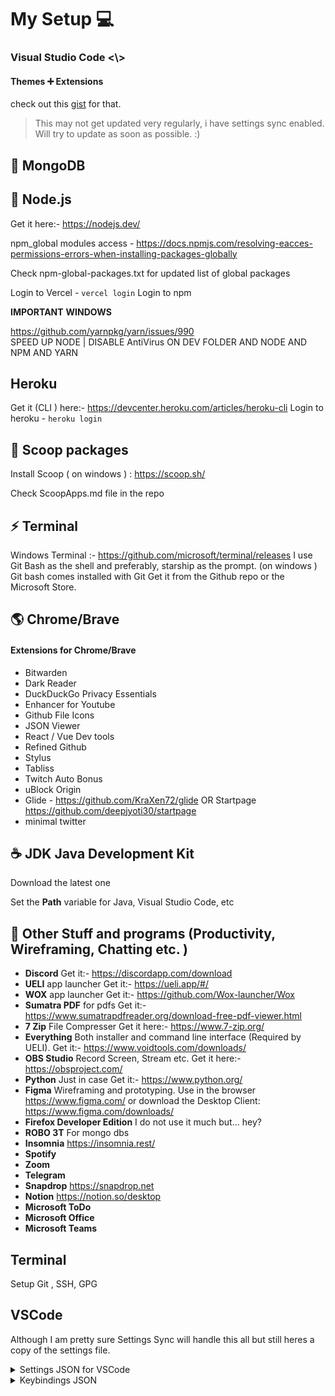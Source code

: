 # My Setup :computer:

### Visual Studio Code <\\>

#### Themes ➕ Extensions

check out this [gist](https://gist.github.com/47b6902a8cb1cdebe1164378448bb784) for that.

> This may not get updated very regularly, i have settings sync enabled. Will try to update as soon as possible. :)

## :pancakes: MongoDB

## 💠 Node.js

Get it here:- https://nodejs.dev/

npm_global modules access - https://docs.npmjs.com/resolving-eacces-permissions-errors-when-installing-packages-globally

Check npm-global-packages.txt for updated list of global packages

Login to Vercel - `vercel login`
Login to npm 

**IMPORTANT** **WINDOWS**

https://github.com/yarnpkg/yarn/issues/990  
 SPEED UP NODE | DISABLE AntiVirus ON DEV FOLDER AND NODE AND NPM AND YARN

## Heroku

Get it (CLI ) here:- https://devcenter.heroku.com/articles/heroku-cli
Login to heroku - `heroku login`

## :ice_cream: Scoop packages

Install Scoop ( on windows ) : https://scoop.sh/

Check ScoopApps.md file in the repo

## :zap: Terminal

Windows Terminal :- https://github.com/microsoft/terminal/releases
I use Git Bash as the shell and preferably, starship as the prompt. (on windows )
Git bash comes installed with Git
Get it from the Github repo or the Microsoft Store.

## :earth_americas: Chrome/Brave

#### Extensions for Chrome/Brave

- Bitwarden
- Dark Reader
- DuckDuckGo Privacy Essentials
- Enhancer for Youtube
- Github File Icons
- JSON Viewer
- React / Vue Dev tools
- Refined Github
- Stylus
- Tabliss
- Twitch Auto Bonus
- uBlock Origin
- Glide - https://github.com/KraXen72/glide OR Startpage https://github.com/deepjyoti30/startpage
- minimal twitter

## :coffee: **JDK** Java Development Kit

Download the latest one

Set the **Path** variable for Java, Visual Studio Code, etc

## 🎁 Other Stuff and programs (Productivity, Wireframing, Chatting etc. )

- **Discord** Get it:- https://discordapp.com/download
- **UELI** app launcher Get it:- https://ueli.app/#/
- **WOX** app launcher Get it:- https://github.com/Wox-launcher/Wox
- **Sumatra PDF** for pdfs Get it:- https://www.sumatrapdfreader.org/download-free-pdf-viewer.html
- **7 Zip** File Compresser Get it here:- https://www.7-zip.org/
- **Everything** Both installer and command line interface (Required by UELI). Get it:- https://www.voidtools.com/downloads/
- **OBS Studio** Record Screen, Stream etc. Get it here:- https://obsproject.com/
- **Python** Just in case Get it:- https://www.python.org/
- **Figma** Wireframing and prototyping. Use in the browser https://www.figma.com/ or download the Desktop Client: https://www.figma.com/downloads/
- **Firefox Developer Edition** I do not use it much but... hey?
- **ROBO 3T** For mongo dbs
- **Insomnia** https://insomnia.rest/
- **Spotify**
- **Zoom**
- **Telegram**
- **Snapdrop** https://snapdrop.net
- **Notion** https://notion.so/desktop
- **Microsoft ToDo**
- **Microsoft Office**
- **Microsoft Teams**

## Terminal

Setup Git , SSH, GPG

## VSCode

Although I am pretty sure Settings Sync will handle this all but still heres a copy of the settings file.

<details>
    <summary>Settings JSON for VSCode</summary>
    <pre>
    {
      "workbench.startupEditor": "none",
      "update.enableWindowsBackgroundUpdates": false,
      "editor.formatOnPaste": true,
      "editor.tabSize": 2,
      "editor.fontFamily": "JetBrainsMono NF, Anonymice NF",
      "editor.cursorSmoothCaretAnimation": false,
      "editor.cursorWidth": 3,
      "window.dialogStyle": "custom",
      "explorer.decorations.badges": false,
      "workbench.colorCustomizations": {},
      "editor.suggestSelection": "first",
      "java.configuration.checkProjectSettingsExclusions": false,
      "editor.minimap.enabled": false,
      "java.errors.incompleteClasspath.severity": "ignore",
      "[jsonc]": {
        "editor.defaultFormatter": "esbenp.prettier-vscode",
        "editor.formatOnSave": true
      },
      "[javascript]": {
        "editor.defaultFormatter": "esbenp.prettier-vscode",
        "editor.formatOnSave": true
      },
      "[html]": {
        "editor.defaultFormatter": "esbenp.prettier-vscode",
        "editor.formatOnSave": true
      },
      "[json]": {
        "editor.defaultFormatter": "esbenp.prettier-vscode"
      },
      "[vue]": {
        "editor.defaultFormatter": "octref.vetur"
      },
      "[javascriptreact]": {
        "editor.defaultFormatter": "esbenp.prettier-vscode"
      },
      "[typescript]": {
        "editor.defaultFormatter": "esbenp.prettier-vscode"
      },
      "window.autoDetectHighContrast": false,
      "extensions.ignoreRecommendations": true,
      "workbench.tree.indent": 10,
      "debug.console.fontSize": 17,
      "editor.multiCursorModifier": "ctrlCmd",
      // "editor.cursorSmoothCaretAnimation": true,
      "editor.minimap.renderCharacters": false,
      "workbench.tree.renderIndentGuides": "always",
      "editor.formatOnSave": true,
      "window.newWindowDimensions": "maximized",
      "explorer.confirmDragAndDrop": false,
      "editor.find.addExtraSpaceOnTop": false,
      "markdown.preview.lineHeight": 1,
      "workbench.editor.enablePreview": false,
      "explorer.confirmDelete": false,
      "javascript.updateImportsOnFileMove.enabled": "always",
      "update.showReleaseNotes": false,
      "telemetry.telemetryLevel": "off",
      "files.autoSaveDelay": 0,
      "explorer.incrementalNaming": "smart",
      "editor.fontLigatures": false,
      "editor.wordWrapColumn": 100,
      "java.jdt.ls.java.home": "C:\\Program Files\\Java\\jdk-17.0.1",
      "fontshortcuts.step": 0.1,
      "fontshortcuts.defaultTerminalFontSize": 18,
      "fontshortcuts.defaultFontSize": 20,
      "files.autoSave": "onFocusChange",
      "editor.cursorBlinking": "smooth",
      "editor.tokenColorCustomizations": {
        "textMateRules": []
      },
      "editor.linkedEditing": true,
      "editor.formatOnType": true,
      "terminal.integrated.fontWeight": "400",
      "editor.renderLineHighlight": "gutter",
      "git.confirmSync": false,
      "editor.fontWeight": "400",
      "editor.fontSize": 18,
      "workbench.editorAssociations": {
        "*.ipynb": "jupyter.notebook.ipynb"
      },
      "terminal.integrated.defaultProfile.windows": "Git Bash",
      "workbench.settings.openDefaultKeybindings": true,
      "terminal.integrated.tabs.enabled": true,
      "terminal.integrated.cursorBlinking": true,
      "window.title": "${rootName} ${appName}",
      "editor.inlineSuggest.enabled": true,
      "workbench.iconTheme": "file-icons",
      "security.workspace.trust.untrustedFiles": "open",
      "editor.bracketPairColorization.enabled": true,
      "editor.suggest.preview": true,
      "thunder-client.codeSnippetLanguage": "js-fetch",
      "terminal.integrated.fontSize": 18,
      "breadcrumbs.filePath": "off",
      "[java]": {
        "editor.defaultFormatter": "redhat.java"
      },
      "editor.lineHeight": 1.5,
      "github.copilot.enable": {
        "*": true,
        "yaml": true,
        "plaintext": false,
        "markdown": false,
        "java": true
      },
      "window.zoomLevel": -1,
      "settingsSync.ignoredExtensions": ["sldobri.bunker"],
      "go.toolsManagement.autoUpdate": true,
      "workbench.colorTheme": "Vitesse Dark",
      "workbench.productIconTheme": "icons-carbon",
      "prettier.printWidth": 200
    }
    
</pre>
</details>

<details>
<summary>Keybindings JSON</summary>
<pre>
// Place your key bindings in this file to override the defaults
[
  {
    "key": "ctrl+shift+/",
    "command": "editor.action.blockComment",
    "when": "editorTextFocus"
  },
  { "key": "ctrl+n", "command": "extension.advancedNewFile" },
  {
    "key": "ctrl+0",
    "command": "-workbench.action.zoomReset"
  },
  {
    "key": "ctrl+numpad_add",
    "command": "-workbench.action.zoomIn"
  },
  {
    "key": "ctrl+-",
    "command": "-workbench.action.zoomOut"
  },
  {
    "key": "ctrl+shift+-",
    "command": "-workbench.action.zoomOut"
  },
  {
    "key": "ctrl+numpad_subtract",
    "command": "-workbench.action.zoomOut"
  },
  {
    "key": "ctrl+numpad_add",
    "command": "editor.action.fontZoomIn"
  },
  {
    "key": "ctrl+numpad_subtract",
    "command": "editor.action.fontZoomOut"
  },
  {
    "key": "ctrl+numpad0",
    "command": "editor.action.fontZoomReset"
  },
  {
    "key": "ctrl+tab",
    "command": "workbench.action.terminal.focusNext",
    "when": "terminalFocus"
  },

{
"key": "ctrl+w",
"command": "workbench.action.terminal.kill",
"when": "terminalFocus"
},

{
"key": "ctrl+n",
"command": "workbench.action.terminal.new",
"when": "terminalFocus"
}
]

</pre>
</details>
